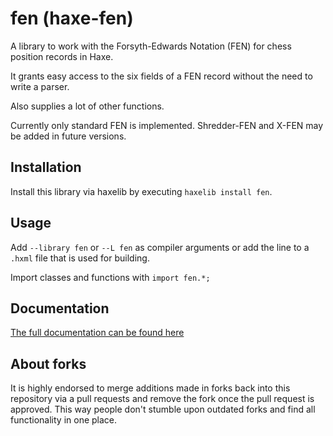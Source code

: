 # fen (haxe-fen)

A library to work with the Forsyth-Edwards Notation (FEN) for chess position records in Haxe.

It grants easy access to the six fields of a FEN record without the need to write a parser.

Also supplies a lot of other functions.

Currently only standard FEN is implemented. Shredder-FEN and X-FEN may be added in future versions.

## Installation

Install this library via haxelib by executing `haxelib install fen`.

## Usage

Add `--library fen` or `--L fen` as compiler arguments or add the line to a `.hxml` file that is used for building.

Import classes and functions with `import fen.*;`

## Documentation

[The full documentation can be found here](https://www.nwawsoft.com/haxe-fen/pages/fen/index.html)

## About forks

It is highly endorsed to merge additions made in forks back into this repository via a pull requests and remove the fork once the pull request is approved. This way people don't stumble upon outdated forks and find all functionality in one place.
